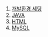 1. <a href="https://github.com/ynjch97/YNJCH_WIKI/wiki/%EA%B0%9C%EB%B0%9C-%ED%99%98%EA%B2%BD-%EC%84%B8%ED%8C%85">개발환경 세팅</a>
2. <a href="https://github.com/ynjch97/YNJCH_WIKI/wiki/JAVA">JAVA</a>
3. <a href="https://github.com/ynjch97/YNJCH_WIKI/wiki/HTML">HTML</a>
4. <a href="https://github.com/ynjch97/YNJCH_WIKI/wiki/MySQL">MySQL</a>
